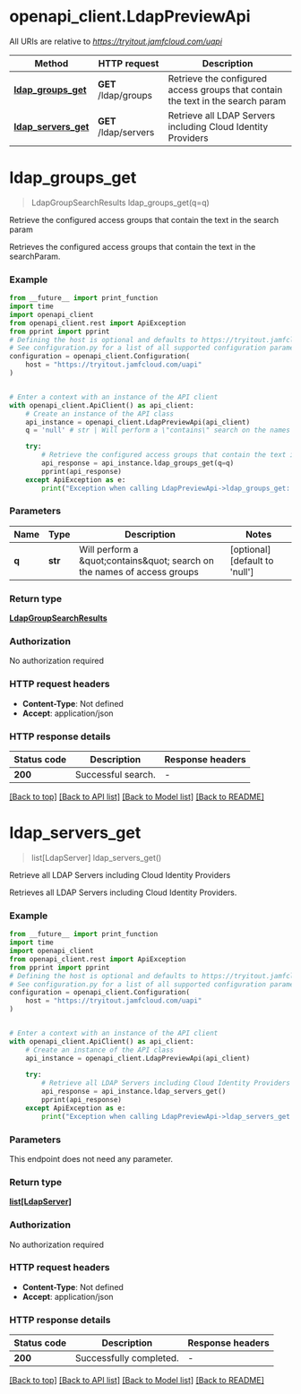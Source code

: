 # openapi_client.LdapPreviewApi

All URIs are relative to *https://tryitout.jamfcloud.com/uapi*

Method | HTTP request | Description
------------- | ------------- | -------------
[**ldap_groups_get**](LdapPreviewApi.md#ldap_groups_get) | **GET** /ldap/groups | Retrieve the configured access groups that contain the text in the search param 
[**ldap_servers_get**](LdapPreviewApi.md#ldap_servers_get) | **GET** /ldap/servers | Retrieve all LDAP Servers including Cloud Identity Providers 


# **ldap_groups_get**
> LdapGroupSearchResults ldap_groups_get(q=q)

Retrieve the configured access groups that contain the text in the search param 

Retrieves the configured access groups that contain the text in the searchParam.

### Example

```python
from __future__ import print_function
import time
import openapi_client
from openapi_client.rest import ApiException
from pprint import pprint
# Defining the host is optional and defaults to https://tryitout.jamfcloud.com/uapi
# See configuration.py for a list of all supported configuration parameters.
configuration = openapi_client.Configuration(
    host = "https://tryitout.jamfcloud.com/uapi"
)


# Enter a context with an instance of the API client
with openapi_client.ApiClient() as api_client:
    # Create an instance of the API class
    api_instance = openapi_client.LdapPreviewApi(api_client)
    q = 'null' # str | Will perform a \"contains\" search on the names of access groups (optional) (default to 'null')

    try:
        # Retrieve the configured access groups that contain the text in the search param 
        api_response = api_instance.ldap_groups_get(q=q)
        pprint(api_response)
    except ApiException as e:
        print("Exception when calling LdapPreviewApi->ldap_groups_get: %s\n" % e)
```

### Parameters

Name | Type | Description  | Notes
------------- | ------------- | ------------- | -------------
 **q** | **str**| Will perform a \&quot;contains\&quot; search on the names of access groups | [optional] [default to &#39;null&#39;]

### Return type

[**LdapGroupSearchResults**](LdapGroupSearchResults.md)

### Authorization

No authorization required

### HTTP request headers

 - **Content-Type**: Not defined
 - **Accept**: application/json

### HTTP response details
| Status code | Description | Response headers |
|-------------|-------------|------------------|
**200** | Successful search. |  -  |

[[Back to top]](#) [[Back to API list]](../README.md#documentation-for-api-endpoints) [[Back to Model list]](../README.md#documentation-for-models) [[Back to README]](../README.md)

# **ldap_servers_get**
> list[LdapServer] ldap_servers_get()

Retrieve all LDAP Servers including Cloud Identity Providers 

Retrieves all LDAP Servers including Cloud Identity Providers.

### Example

```python
from __future__ import print_function
import time
import openapi_client
from openapi_client.rest import ApiException
from pprint import pprint
# Defining the host is optional and defaults to https://tryitout.jamfcloud.com/uapi
# See configuration.py for a list of all supported configuration parameters.
configuration = openapi_client.Configuration(
    host = "https://tryitout.jamfcloud.com/uapi"
)


# Enter a context with an instance of the API client
with openapi_client.ApiClient() as api_client:
    # Create an instance of the API class
    api_instance = openapi_client.LdapPreviewApi(api_client)
    
    try:
        # Retrieve all LDAP Servers including Cloud Identity Providers 
        api_response = api_instance.ldap_servers_get()
        pprint(api_response)
    except ApiException as e:
        print("Exception when calling LdapPreviewApi->ldap_servers_get: %s\n" % e)
```

### Parameters
This endpoint does not need any parameter.

### Return type

[**list[LdapServer]**](LdapServer.md)

### Authorization

No authorization required

### HTTP request headers

 - **Content-Type**: Not defined
 - **Accept**: application/json

### HTTP response details
| Status code | Description | Response headers |
|-------------|-------------|------------------|
**200** | Successfully completed. |  -  |

[[Back to top]](#) [[Back to API list]](../README.md#documentation-for-api-endpoints) [[Back to Model list]](../README.md#documentation-for-models) [[Back to README]](../README.md)

